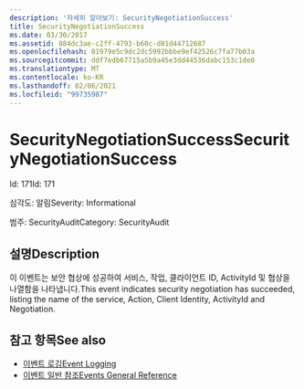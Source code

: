 ```yaml
---
description: '자세히 알아보기: SecurityNegotiationSuccess'
title: SecurityNegotiationSuccess
ms.date: 03/30/2017
ms.assetid: 884dc3ae-c2ff-4793-b60c-d01d44712687
ms.openlocfilehash: 01979e5c9dc2dc5992bbbe9ef42526c7fa77b03a
ms.sourcegitcommit: ddf7edb67715a5b9a45e3dd44536dabc153c1de0
ms.translationtype: MT
ms.contentlocale: ko-KR
ms.lasthandoff: 02/06/2021
ms.locfileid: "99735987"
---
```

# <a name="securitynegotiationsuccess"></a><span data-ttu-id="c5cf6-103">SecurityNegotiationSuccess</span><span class="sxs-lookup"><span data-stu-id="c5cf6-103">SecurityNegotiationSuccess</span></span>

<span data-ttu-id="c5cf6-104">Id: 171</span><span class="sxs-lookup"><span data-stu-id="c5cf6-104">Id: 171</span></span>  
  
 <span data-ttu-id="c5cf6-105">심각도: 알림</span><span class="sxs-lookup"><span data-stu-id="c5cf6-105">Severity: Informational</span></span>  
  
 <span data-ttu-id="c5cf6-106">범주: SecurityAudit</span><span class="sxs-lookup"><span data-stu-id="c5cf6-106">Category: SecurityAudit</span></span>  
  
## <a name="description"></a><span data-ttu-id="c5cf6-107">설명</span><span class="sxs-lookup"><span data-stu-id="c5cf6-107">Description</span></span>  

 <span data-ttu-id="c5cf6-108">이 이벤트는 보안 협상에 성공하여 서비스, 작업, 클라이언트 ID, ActivityId 및 협상을 나열함을 나타냅니다.</span><span class="sxs-lookup"><span data-stu-id="c5cf6-108">This event indicates security negotiation has succeeded, listing the name of the service, Action, Client Identity, ActivityId and Negotiation.</span></span>  
  
## <a name="see-also"></a><span data-ttu-id="c5cf6-109">참고 항목</span><span class="sxs-lookup"><span data-stu-id="c5cf6-109">See also</span></span>

- [<span data-ttu-id="c5cf6-110">이벤트 로깅</span><span class="sxs-lookup"><span data-stu-id="c5cf6-110">Event Logging</span></span>](index.md)
- [<span data-ttu-id="c5cf6-111">이벤트 일반 참조</span><span class="sxs-lookup"><span data-stu-id="c5cf6-111">Events General Reference</span></span>](events-general-reference.md)
